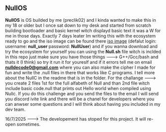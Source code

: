 ## NullOS

**NullOS** is OS builded by me (preclik02) and I kinda wanted to make this in my 18 or older but I once sat down to my desk and started from scratch building bootloader and basic kernel witch displayd basic text it was a W for me in those days. Exactly 7 days leater Im writing this with the ecosystem ready to go and the iso image can be found there [iso image](https://drive.google.com/file/d/1cBVbOlewNOse5yyd78FLZY36Vqezob5k/view?usp=drive_link) (defalut login: username: **null_user** password: **NullUser**) and if you wanna download and try the ecosystem for yourself you can using the **Null.sh** file witch is inclded in this repo just make sure you have those things ---> G++/Gcc/bash and thats it (I think) so try it run it for youreslf and if it errors tell me on email **nulldecode0@gmail.com** where you can also make the cipher I made for fun and write the .null files in there that works like C programs. I tell more about the NullC in the readme that is in the folder. For the challange ---> you create 2 files 1st for the full alfabeth of Null and than 2nd file witch include basic code.null that prints out Hello world when compiled using Nullc. If you do this challenge and you send the files to the email I will send you discord ivite link and there will be a chanel for developers where you can anwser some questions and I will think about having you included in my dev team.

16/7/2025 ---> The developement has stoped for this project. It will re-open sometimes.
